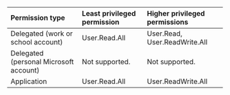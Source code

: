 |Permission type|Least privileged permission|Higher privileged permissions|
|:---|:---|:---|
|Delegated (work or school account)|User.Read.All|User.Read, User.ReadWrite.All|
|Delegated (personal Microsoft account)|Not supported.|Not supported.|
|Application|User.Read.All|User.ReadWrite.All|

